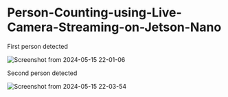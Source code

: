 # Person-Counting-using-Live-Camera-Streaming-on-Jetson-Nano

First person detected

![Screenshot from 2024-05-15 22-01-06](https://github.com/SamrudhiSaptashwa/Person-Counting-using-Live-Camera-Streaming-on-Jetson-Nano/assets/116869332/ba583fb8-fd6f-41d4-967a-35ce2867a98a)

Second person detected


![Screenshot from 2024-05-15 22-03-54](https://github.com/SamrudhiSaptashwa/Person-Counting-using-Live-Camera-Streaming-on-Jetson-Nano/assets/116869332/8d9b432a-6f1e-4b21-ac77-6a38324fae52)
